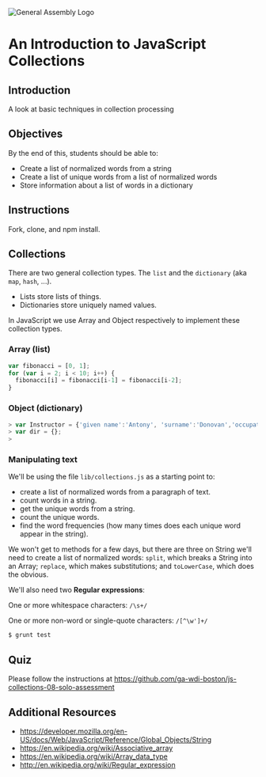 ![General Assembly Logo](http://i.imgur.com/ke8USTq.png)

# An Introduction to JavaScript Collections

## Introduction

A look at basic techniques in collection processing

## Objectives

By the end of this, students should be able to:

- Create a list of normalized words from a string
- Create a list of unique words from a list of normalized words
- Store information about a list of words in a dictionary

## Instructions

Fork, clone, and npm install.

## Collections

There are two general collection types.  The `list` and the `dictionary` (aka `map`, `hash`, ...).

- Lists store lists of things.
- Dictionaries store uniquely named values.

In JavaScript we use Array and Object respectively to implement these collection types.

### Array (list)

```js
var fibonacci = [0, 1];
for (var i = 2; i < 10; i++) {
  fibonacci[i] = fibonacci[i-1] = fibonacci[i-2];
}
```

### Object (dictionary)

```js
> var Instructor = {'given name':'Antony', 'surname':'Donovan','occupation':'WDI Instructor'};
> var dir = {};
>
```

### Manipulating text

We'll be using the file `lib/collections.js` as a starting point to:
- create a list of normalized words from a paragraph of text.
- count words in a string.
- get the unique words from a string.
- count the unique words.
- find the word frequencies (how many times does each unique word appear in the string).

 We won't get to methods for a few days, but there are three on String we'll need to create a list of normalized words:  `split`, which breaks a String into an Array;  `replace`, which makes substitutions; and `toLowerCase`, which does the obvious.

 We'll also need two **Regular expressions**:

 One or more whitespace characters: `/\s+/`

 One or more non-word or single-quote characters: `/[^\w']+/`

```bash
$ grunt test
```

## Quiz

Please follow the instructions at https://github.com/ga-wdi-boston/js-collections-08-solo-assessment

## Additional Resources

- https://developer.mozilla.org/en-US/docs/Web/JavaScript/Reference/Global_Objects/String
- https://en.wikipedia.org/wiki/Associative_array
- https://en.wikipedia.org/wiki/Array_data_type
- http://en.wikipedia.org/wiki/Regular_expression
